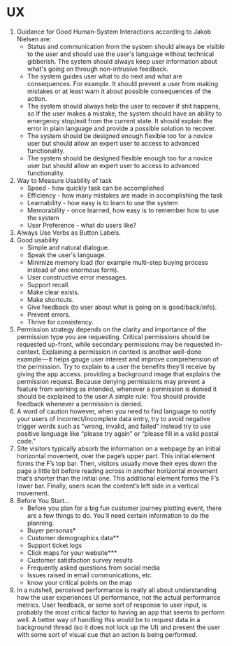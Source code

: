 # UX

1.  Guidance for Good Human-System Interactions according to Jakob Nielsen are:
    -   Status and communication from the system should always be visible to the user and should use the user's language without technical gibberish. The system should always keep user information about what's going on through non-intrusive feedback.     
    -   The system guides user what to do next and what are consequences. For example. It should prevent a user from making mistakes or at least warn it about possible consequences of the action.
    -   The system should always help the user to recover if shit happens, so If the user makes a mistake, the system should have an ability to emergency stop/exit from the current state. It should explain the error in plain language and provide a possible solution to recover.
    -   The system should be designed enough flexible too for a novice user but should allow an expert user to access to advanced functionality.
    -   The system should be designed flexible enough too for a novice user but should allow an expert user to access to advanced functionality.
2.  Way to Measure Usability of task
    -   Speed - how quickly task can be accomplished
    -   Efficiency - how many mistakes are made in accomplishing the task
    -   Learnability - how easy is to learn to use the system
    -   Memorability - once learned, how easy is to remember how to use the system
    -   User Preference - what do users like?
3.  Always Use Verbs as Button Labels.
4.  Good usability
    -   Simple and natural dialogue.
    -   Speak the user's language.
    -   Minimize memory load (for example multi-step buying process instead of one enormous form).
    -   User constructive error messages.
    -   Support recall.
    -   Make clear exists.
    -   Make shortcuts.
    -   Give feedback (to user about what is going on is good/back/info).
    -   Prevent errors.
    -   Thrive for consistency.
5.  Permission strategy depends on the clarity and importance of the permission type you are requesting. Critical permissions should be requested up-front, while secondary permissions may be requested in-context. Explaining a permission in context is another well-done example — it helps gauge user interest and improve comprehension of the permission. Try to explain to a user the benefits they’ll receive by giving the app access.  providing a background image that explains the permission request. Because denying permissions may prevent a feature from working as intended, whenever a permission is denied it should be explained to the user.A simple rule: You should provide feedback whenever a permission is denied.
6.  A word of caution however, when you need to find language to notify your users of incorrect/incomplete data entry, try to avoid negative trigger words such as “wrong, invalid, and failed” instead try to use positive language like “please try again” or “please fill in a valid postal code.”
7.  Site visitors typically absorb the information on a webpage by an initial horizontal movement, over the page’s upper part. This initial element forms the F’s top bar. Then, visitors usually move their eyes down the page a little bit before reading across in another horizontal movement that’s shorter than the initial one. This additional element forms the F’s lower bar. Finally, users scan the content’s left side in a vertical movement. 
8.  Before You Start…
    -   Before you plan for a big fun customer journey plotting event, there are a few things to do. You'll need certain information to do the planning.
    -   Buyer personas*
    -   Customer demographics data**
    -   Support ticket logs
    -   Click maps for your website***
    -   Customer satisfaction survey results
    -   Frequently asked questions from social media
    -   Issues raised in email communications, etc.
    -   know your critical points on the map
9.  In a nutshell, perceived performance is really all about understanding how the user experiences UI performance, not the actual performance metrics. User feedback, or some sort of response to user input, is probably the most critical factor to having an app that seems to perform well.    A better way of handling this would be to request data in a background thread (so it does not lock up the UI) and present the user with some sort of visual cue that an action is being performed.
